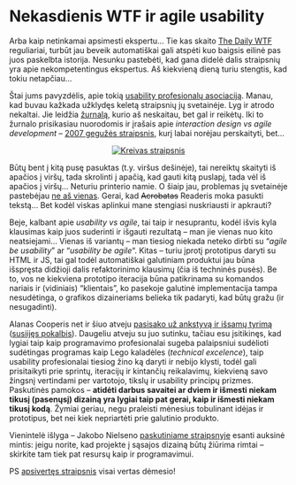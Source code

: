 # Nekasdienis WTF ir agile usability

<p>Arba kaip netinkamai apsimesti ekspertu… Tie kas skaito <a href="http://thedailywtf.com/">The Daily WTF</a> reguliariai, turbūt jau beveik automatiškai gali atspėti kuo baigsis eilinė pas juos paskelbta istorija. Nesunku pastebėti, kad gana didelė dalis straipsnių yra apie nekompetentingus ekspertus. Aš kiekvieną dieną turiu stengtis, kad tokiu netapčiau…</p>
<p><span id="more-67"></span></p>
<p>Štai jums pavyzdėlis, apie tokią <a href="http://www.usabilityprofessionals.org/">usability profesionalų asociaciją</a>. Manau, kad buvau kažkada užklydęs keletą straipsnių jų svetainėje. Lyg ir atrodo nekaltai. Jie leidžia <a href="http://www.upassoc.org/upa_publications/jus/index.html">žurnalą</a>, kurio aš neskaitau, bet gal ir reikėtų. Iki to žurnalo prisikasiau nuorodomis ir įrašais apie <em>interaction design vs agile development</em> – <a href="http://www.upassoc.org/upa_publications/jus/2007may/agile-ucd.html">2007 gegužės straipsnis</a>, kurį labai norėjau perskaityti, bet…</p>
<p style="text-align:center;"><a href="https://www.dominykas.lt/attachments/2008/11/kreivas-straipsnis.html" rel="attachment wp-att-68" title="Kreivas straipsnis"><img src="https://www.dominykas.lt/uploads/2008/11/kreivas-straipsnis.png" alt="Kreivas straipsnis" style="border:none;"></a></p>
<p>Būtų bent į kitą pusę pasuktas (t.y. viršus dešinėje), tai nereiktų skaityti iš apačios į viršų, tada skrolinti į apačią, kad gauti kitą puslapį, tada vėl iš apačios į viršų… Neturiu printerio namie. O šiaip jau, problemas jų svetainėje pastebėjau <a href="http://www.uie.com/brainsparks/2008/09/27/journal-of-usability-studies-articles-lacking-in-usability/">ne aš vienas</a>. Gerai, kad <del>Acrobatas</del> Readeris moka pasukti tekstą… Bet kodėl viskas aplinkui mane stengiasi nuskriausti ir apkrauti?</p>
<p>Beje, kalbant apie <em>usability vs agile</em>, tai taip ir nesuprantu, kodėl išvis kyla klausimas kaip juos suderinti ir išgauti rezultatą – man jie vienas nuo kito neatsiejami… Vienas iš variantų – man tiesiog niekada neteko dirbti su “<em>agile be usability</em>” ar “<em>usability be agile</em>“. Kitas – turiu įprotį prototipus daryti su HTML ir JS, tai gal todėl automatiškai galutiniam produktui jau būna išspręsta didžioji dalis refaktorinimo klausimų (čia iš techninės pusės). Be to, vos ne kiekviena prototipo iteracija būna patikrinama su komandos nariais ir (vidiniais) “klientais”, ko pasekoje galutinė implementacija tampa nesudėtinga, o grafikos dizaineriams belieka tik padaryti, kad būtų gražu (ir nesugadinti).</p>
<p>Alanas Cooperis net ir šiuo atveju <a href="http://www.cooper.com/journal/agile2008/">pasisako už ankstyvą ir išsamų tyrimą</a> (<a href="http://channel9.msdn.com/posts/Charles/Alan-Cooper-Questions-after-his-keynote/">susiijęs pokalbis</a>). Daugeliu atveju su juo sutinku, tačiau esu įsitikinęs, kad lygiai taip kaip programavimo profesionalai sugeba palaipsniui sudėlioti sudėtingas programas kaip Lego kaladėles (<em>technical excelence</em>), taip usability profesionalai tiesiog žino ką daryti ir nebijo klysti, todėl gali prisitaikyti prie sprintų, iteracijų ir kintančių reikalavimų, kiekvieną savo žingsnį vertindami per vartotojo, tikslų ir usability principų prizmes. Paskutinės pamokos – <strong>atidėti darbus savaitei ar dviem ir išmesti niekam tikusį (pasenųsį) dizainą yra lygiai taip pat gerai, kaip ir išmesti niekam tikusį kodą</strong>. Žymiai geriau, negu praleisti mėnesius tobulinant idėjas ir prototipus, bet nei kiek nepriartėti prie galutinio produkto.</p>
<p>Vienintelė išlyga – Jakobo Nielseno <a href="http://www.useit.com/alertbox/agile-methods.html">paskutiniame straipsnyje</a> esanti auksinė mintis: jeigu norite, kad projekte į sąsajos dizainą būtų žiūrima rimtai – skirkite tam tiek pat resursų kaip ir programavimui.</p>
<p>PS <a href="http://www.upassoc.org/upa_publications/jus/2007may/agile-ucd.html">apsivertęs straipsnis</a> visai vertas dėmesio!</p>